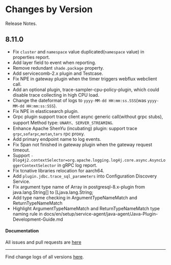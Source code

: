 Changes by Version
==================
Release Notes.

8.11.0
------------------

* Fix `cluster` and `namespace` value duplicated(`namespace` value) in properties report.
* Add layer field to event when reporting.
* Remove redundant `shade.package` property.
* Add servicecomb-2.x plugin and Testcase.
* Fix NPE in gateway plugin when the timer triggers webflux webclient call.
* Add an optional plugin, trace-sampler-cpu-policy-plugin, which could disable trace collecting in high CPU load.
* Change the dateformat of logs to `yyyy-MM-dd HH:mm:ss.SSS`(was `yyyy-MM-dd HH:mm:ss:SSS`).
* Fix NPE in elasticsearch plugin.
* Grpc plugin support trace client async generic call(without grpc stubs), support Method type: `UNARY`、`SERVER_STREAMING`.
* Enhance Apache ShenYu (incubating) plugin: support trace `grpc`,`sofarpc`,`motan`,`tars` rpc proxy.
* Add primary endpoint name to log events.
* Fix Span not finished in gateway plugin when the gateway request timeout.
* Support `-Dlog4j2.contextSelector=org.apache.logging.log4j.core.async.AsyncLoggerContextSelector` in gRPC log report.
* Fix tcnative libraries relocation for aarch64.
* Add `plugin.jdbc.trace_sql_parameters` into Configuration Discovery Service.
* Fix argument type name of Array in postgresql-8.x-plugin from java.lang.String[] to [Ljava.lang.String; 
* Add type name checking in ArgumentTypeNameMatch and ReturnTypeNameMatch
* Highlight ArgumentTypeNameMatch and ReturnTypeNameMatch type naming rule in docs/en/setup/service-agent/java-agent/Java-Plugin-Development-Guide.md

#### Documentation


All issues and pull requests are [here](https://github.com/apache/skywalking/milestone/130?closed=1)

------------------
Find change logs of all versions [here](changes).
